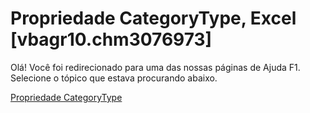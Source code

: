 
# Propriedade CategoryType, Excel [vbagr10.chm3076973]

Olá! Você foi redirecionado para uma das nossas páginas de Ajuda F1. Selecione o tópico que estava procurando abaixo.

[Propriedade CategoryType](http://msdn.microsoft.com/library/6af3b261-abed-a78a-5952-645af07cde9d%28Office.15%29.aspx)
